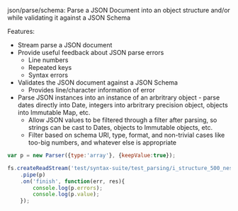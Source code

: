 json/parse/schema: Parse a JSON Document into an object structure and/or while validating it against a JSON Schema

Features:

* Stream parse a JSON document
* Provide useful feedback about JSON parse errors
	- Line numbers
	- Repeated keys
	- Syntax errors
* Validates the JSON document against a JSON Schema
	- Provides line/character information of error
* Parse JSON instances into an instance of an arbritrary object - parse dates directly into Date, integers into arbritrary precision object, objects into Immutable Map, etc.
	- Allow JSON values to be filtered through a filter after parsing, so strings can be cast to Dates, objects to Immutable objects, etc.
   - Filter based on schema URI, type, format, and non-trivial cases like too-big numbers, and whatever else is appropriate

```javascript
var p = new Parser({type:'array'}, {keepValue:true});

fs.createReadStream('test/syntax-suite/test_parsing/i_structure_500_nested_arrays.json')
	.pipe(p)
	.on('finish', function(err, res){
		console.log(p.errors);
		console.log(p.value);
	});
```
